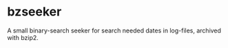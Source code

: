 bzseeker
========

A small binary-search seeker for search needed dates in log-files, archived with bzip2.